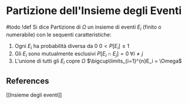 # Partizione dell'Insieme degli Eventi
#todo
!def
Si dice Partizione di $\Omega$ un insieme di eventi $E_i$ (finito o numerabile) con le sequenti caratteristiche:

1. Ogni $E_i$ ha probabilità diversa da $0$
   $0\lt P[E_i]\leq1$
2. Gli $E_i$ sono mutualmente esclusivi
   $P[E_i\cap E_j] = 0 \; \forall i\neq j$
3. L'unione di tutti gli $E_i$ copre $\Omega$
   $\bigcup\limits_{i=1}^{n}E_i = \Omega$
## References
[[Insieme degli eventi]]
